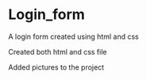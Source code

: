 # Login_form
A login form created using html and css

Created both html and css file

Added pictures to the project

